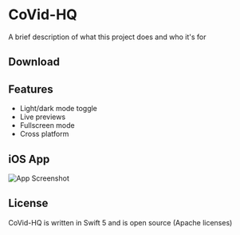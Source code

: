 # CoVid-HQ

A brief description of what this project does and who it's for


## Download
## Features

- Light/dark mode toggle
- Live previews
- Fullscreen mode
- Cross platform


## iOS App

![App Screenshot](https://via.placeholder.com/468x300?text=App+Screenshot+Here)


## License

CoVid-HQ is written in Swift 5 and is open source
(Apache licenses)

